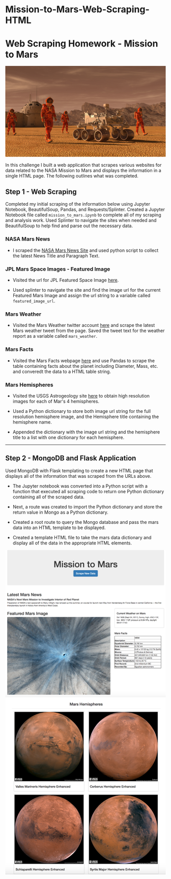 # Mission-to-Mars-Web-Scraping-HTML
# Web Scraping Homework - Mission to Mars

![mission_to_mars](Images/mission_to_mars.png)

In this challenge I built a web application that scrapes various websites for data related to the NASA Mission to Mars and displays the information in a single HTML page. The following outlines what was completed.

## Step 1 - Web Scraping

Completed my initial scraping of the information below using Jupyter Notebook, BeautifulSoup, Pandas, and Requests/Splinter.
Created a Jupyter Notebook file called `mission_to_mars.ipynb` to complete all of my scraping and analysis work. Used Splinter to navigate the sites when needed and BeautifulSoup to help find and parse out the necessary data.

### NASA Mars News

* I scraped the [NASA Mars News Site](https://mars.nasa.gov/news/) and used python script to collect the latest News Title and Paragraph Text.

### JPL Mars Space Images - Featured Image

* Visited the url for JPL Featured Space Image [here](https://www.jpl.nasa.gov/spaceimages/?search=&category=Mars).

* Used splinter to navigate the site and find the image url for the current Featured Mars Image and assign the url string to a variable called `featured_image_url`.

### Mars Weather

* Visited the Mars Weather twitter account [here](https://twitter.com/marswxreport?lang=en) and scrape the latest Mars weather tweet from the page. Saved the tweet text for the weather report as a variable called `mars_weather`.

### Mars Facts

* Visited the Mars Facts webpage [here](https://space-facts.com/mars/) and use Pandas to scrape the table containing facts about the planet including Diameter, Mass, etc. and converedt the data to a HTML table string.

### Mars Hemispheres

* Visited the USGS Astrogeology site [here](https://astrogeology.usgs.gov/search/results?q=hemisphere+enhanced&k1=target&v1=Mars) to obtain high resolution images for each of Mar's 4 hemispheres.

* Used a Python dictionary to store both image url string for the full resolution hemisphere image, and the Hemisphere title containing the hemisphere name.

* Appended the dictionary with the image url string and the hemisphere title to a list with one dictionary for each hemisphere.

- - -

## Step 2 - MongoDB and Flask Application

Used MongoDB with Flask templating to create a new HTML page that displays all of the information that was scraped from the URLs above.

* The Jupyter notebook was converted into a Python script with a function that executed all scraping code to return one Python dictionary containing all of the scraped data.

* Next, a route was created to import the Python dictionary and store the return value in Mongo as a Python dictionary.

* Created a root route to query the Mongo database and pass the mars data into an HTML template to be displayed.

* Created a template HTML file to take the mars data dictionary and display all of the data in the appropriate HTML elements.

![final_app_part1.png](Images/final_app_part1.png)
![final_app_part2.png](Images/final_app_part2.png)
